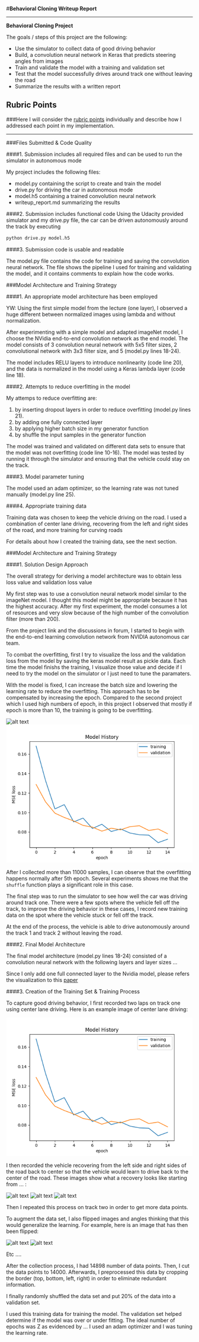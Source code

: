 #**Behavioral Cloning Writeup Report** 

---

**Behavioral Cloning Project**

The goals / steps of this project are the following:
* Use the simulator to collect data of good driving behavior
* Build, a convolution neural network in Keras that predicts steering angles from images
* Train and validate the model with a training and validation set
* Test that the model successfully drives around track one without leaving the road
* Summarize the results with a written report


[//]: # (Image References)

[image1]: ./examples/overfitting_e12_b230_s11918 "Model Visualization"
[image2]: ./examples/overfitting_e15_b230_s10580.png "Grayscaling"
[image3]: ./examples/placeholder_small.png "Recovery Image"
[image4]: ./examples/placeholder_small.png "Recovery Image"
[image5]: ./examples/placeholder_small.png "Recovery Image"
[image6]: ./examples/placeholder_small.png "Normal Image"
[image7]: ./examples/placeholder_small.png "Flipped Image"

## Rubric Points
###Here I will consider the [rubric points](https://review.udacity.com/#!/rubrics/432/view) individually and describe how I addressed each point in my implementation.  

---
###Files Submitted & Code Quality

####1. Submission includes all required files and can be used to run the simulator in autonomous mode

My project includes the following files:
* model.py containing the script to create and train the model
* drive.py for driving the car in autonomous mode
* model.h5 containing a trained convolution neural network 
* writeup_report.md summarizing the results

####2. Submission includes functional code
Using the Udacity provided simulator and my drive.py file, the car can be driven autonomously around the track by executing 
```sh
python drive.py model.h5
```

####3. Submission code is usable and readable

The model.py file contains the code for training and saving the convolution neural network. The file shows the pipeline I used for training and validating the model, and it contains comments to explain how the code works.

###Model Architecture and Training Strategy

####1. An appropriate model architecture has been employed

YW: Using the first simple model from the lecture (one layer), I observed a huge different between normalized images using lambda and without normalization.


After experimenting with a simple model and adapted imageNet model, I choose the NVidia end-to-end convolution network as the end model. The model consists of 3 convolution neural network with 5x5 filter sizes, 2 convolutional network with 3x3 filter size, and 5  (model.py lines 18-24).

The model includes RELU layers to introduce nonlinearity (code line 20), and the data is normalized in the model using a Keras lambda layer (code line 18). 

####2. Attempts to reduce overfitting in the model

My attemps to reduce overfitting are:
1. by inserting dropout layers in order to reduce overfitting (model.py lines 21). 
2. by adding one fully connected layer
3. by applying higher batch size in my generator function
4. by shuffle the input samples in the generator function

The model was trained and validated on different data sets to ensure that the model was not overfitting (code line 10-16). The model was tested by running it through the simulator and ensuring that the vehicle could stay on the track.

####3. Model parameter tuning

The model used an adam optimizer, so the learning rate was not tuned manually (model.py line 25).

####4. Appropriate training data

Training data was chosen to keep the vehicle driving on the road. I used a combination of center lane driving, recovering from the left and right sides of the road, and more training for curving roads

For details about how I created the training data, see the next section. 

###Model Architecture and Training Strategy

####1. Solution Design Approach

The overall strategy for deriving a model architecture was to obtain less loss value and validation loss value

My first step was to use a convolution neural network model similar to the imageNet model. I thought this model might be appropriate because it has the highest accuracy. After my first experiment, the model consumes a lot of resources and very slow because of the high number of the convolution filter (more than 200).

From the project link and the discussions in forum, I started to begin with the end-to-end learning convolution network from NVIDIA autonomous car team.

To combat the overfitting, first I try to visualize the loss and the validation loss from the model by saving the keras model result as pickle data. Each time the model finishs the training, I visualize those value and decide if I need to try the model on the simulator or I just need to tune the paramaters.

With the model is fixed, I can increase the batch size and lowering the learning rate to reduce the overfitting. This approach has to be compensated by increasing the epoch. Compared to the second project which I used high numbers of epoch, in this project I observed that mostly if epoch is more than 10, the training is going to be overfitting.

![alt text][image1]
![alt text][image2]

After I collected more than 11000 samples, I can observe that the overfitting happens normally after 5th epoch. Several experiments shows me that the `shuffle` function plays a significant role in this case.

The final step was to run the simulator to see how well the car was driving around track one. There were a few spots where the vehicle fell off the track, to improve the driving behavior in these cases, I record new training data on the spot where the vehicle stuck or fell off the track.

At the end of the process, the vehicle is able to drive autonomously around the track 1 and track 2 without leaving the road.

####2. Final Model Architecture

The final model architecture (model.py lines 18-24) consisted of a convolution neural network with the following layers and layer sizes ...

Since I only add one full connected layer to the Nvidia model, please refers the visualization to this [paper](https://images.nvidia.com/content/tegra/automotive/images/2016/solutions/pdf/end-to-end-dl-using-px.pdf)


####3. Creation of the Training Set & Training Process

To capture good driving behavior, I first recorded two laps on track one using center lane driving. Here is an example image of center lane driving:

![alt text][image2]

I then recorded the vehicle recovering from the left side and right sides of the road back to center so that the vehicle would learn to drive back to the center of the road. These images show what a recovery looks like starting from ... :

![alt text][image3]
![alt text][image4]
![alt text][image5]

Then I repeated this process on track two in order to get more data points.

To augment the data set, I also flipped images and angles thinking that this would generalize the learning. For example, here is an image that has then been flipped:

![alt text][image6]
![alt text][image7]

Etc ....

After the collection process, I had 14898 number of data points. Then, I cut the data points to 14000. Afterwards, I preprocessed this data by cropping the border (top, bottom, left, right) in order to eliminate redundant information.


I finally randomly shuffled the data set and put 20% of the data into a validation set. 

I used this training data for training the model. The validation set helped determine if the model was over or under fitting. The ideal number of epochs was Z as evidenced by ... I used an adam optimizer and I was tuning the learning rate.
